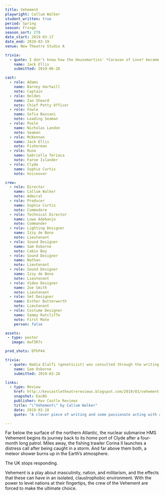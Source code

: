 ```yaml
---
title: Vehement
playwright: Callum Walker
student_written: true
period: Spring
season: Fringe
season_sort: 270
date_start: 2019-03-17
date_end: 2019-03-19
venue: New Theatre Studio A

trivia:
  - quote: I don't know how the Housemartins' *Caravan of Love* became the show's unofficial anthem, it just sort of happened
    name: Jack Ellis
    submitted: 2019-06-26

cast:
  - role: Adams
    name: Barney Hartwill
    note: Captain
  - role: Holden
    name: Ian Sheard
    note: Chief Petty Officer
  - role: Fowle
    name: Sofia Bassani
    note: Leading Seaman
  - role: Poole
    name: Nicholas Landon
    note: Seaman
  - role: McKennan
    name: Jack Ellis
    note: Fisherman
  - role: Runa
    name: Gabriella Teriaca
    note: Faroe Islander
  - role: Clyde
    name: Sophie Curtis
    note: Voiceover

crew:
  - role: Director
    name: Callum Walker
    note: Admiral
  - role: Producer
    name: Sophie Curtis
    note: Commodore
  - role: Technical Director
    name: Luwa Adebanjo
    note: Commander
  - role: Lighting Designer
    name: Izzy de Bono
    note: Lieutenant
  - role: Sound Designer
    name: Sam Osborne
    note: Cabin Boy
  - role: Sound Designer
    name: Nathan
    note: Lieutenant
  - role: Sound Designer
    name: Izzy de Bono
    note: Lieutenant
  - role: Video Designer
    name: Zoe Smith
    note: Lieutenant
  - role: Set Designer
    name: Esther Butterworth
    note: Lieutenant
  - role: Costume Designer
    name: Sammy Ratcliffe
    note: First Mate
    person: false

assets:
 - type: poster
   image: 6wf3R7s

prod_shots: DThP44

trivia:
  - quote: Nadia Elalfi (geneticist) was consulted through the writing process to ensure the remarks about the sexual cycle of flies was scientifically inaccurate.
    name: Sam Osborne
    submitted: 2019-03-28

links:
  - type: Review
    href: http://kevcastletheatrereviews.blogspot.com/2019/03/vehement-by-callum-walker-nottingham.html
    snapshot: EacBG
    publisher: Kev Castle Reviews
    title: "\"Vehement\" by Callum Walker"
    date: 2019-03-18
    quote: "A clever piece of writing and some passionate acting with a wonderful build up and an unexpected twist. Not only that but the 90 minutes the play took flew by as you were completely drawn into the story and the characters."

---
```


Far below the surface of the northern Atlantic, the nuclear submarine HMS Vehement begins its journey back to its home port of Clyde after a four-month long patrol. Miles away, the fishing trawler Corina II launches a distress call after being caught in a storm. And far above them both, a meteor shower burns up in the Earth’s atmosphere.

The UK stops responding.

Vehement is a play about masculinity, nation, and militarism, and the effects that these can have in an isolated, claustrophobic environment. With the power to level nations at their fingertips, the crew of the Vehement are forced to make the ultimate choice.
